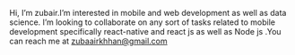 Hi, I’m zubair.I’m interested in mobile and web development as well as data science. I’m looking to collaborate on any sort of tasks related to mobile development specifically react-native and react js as well as Node js .You can reach me at zubaairkhhan@gmail.com
<!---
zubairAbdullah27/zubairAbdullah27 is a ✨ special ✨ repository because its `README.md` (this file) appears on your GitHub profile.
You can click the Preview link to take a look at your changes.
--->
